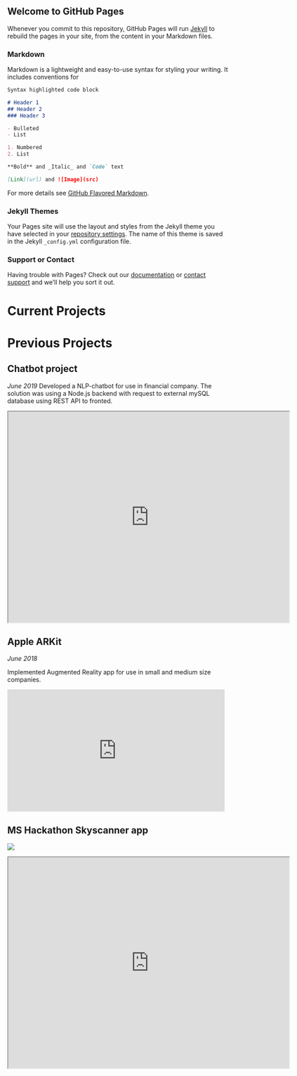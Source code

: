 ## Welcome to GitHub Pages


Whenever you commit to this repository, GitHub Pages will run [Jekyll](https://jekyllrb.com/) to rebuild the pages in your site, from the content in your Markdown files.

### Markdown

Markdown is a lightweight and easy-to-use syntax for styling your writing. It includes conventions for

```markdown
Syntax highlighted code block

# Header 1
## Header 2
### Header 3

- Bulleted
- List

1. Numbered
2. List

**Bold** and _Italic_ and `Code` text

[Link](url) and ![Image](src)
```

For more details see [GitHub Flavored Markdown](https://guides.github.com/features/mastering-markdown/).

### Jekyll Themes

Your Pages site will use the layout and styles from the Jekyll theme you have selected in your [repository settings](https://github.com/SimonElNahasChristensen/SimonElNahasChristensen.github.io/settings). The name of this theme is saved in the Jekyll `_config.yml` configuration file.

### Support or Contact

Having trouble with Pages? Check out our [documentation](https://help.github.com/categories/github-pages-basics/) or [contact support](https://github.com/contact) and we’ll help you sort it out.

# Current Projects



# 


# Previous Projects

## Chatbot project
*June 2019*
Developed a NLP-chatbot for use in financial company. The solution was using a Node.js backend with request to external mySQL database using REST API to fronted.
<iframe src="https://drive.google.com/file/d/1X7G4s9m7PCDrZ6OJnGjLcYl2vseJ7aMS/preview" width="640" height="480"></iframe>




## Apple ARKit
*June 2018*

Implemented Augmented Reality app for use in small and medium size companies.

<iframe width="495" height="278" src="https://www.youtube.com/embed/fFBVXA2Yk8E" frameborder="0" allow="accelerometer; autoplay; encrypted-media; gyroscope; picture-in-picture" allowfullscreen></iframe>

## MS Hackathon Skyscanner app


![](https://lh3.googleusercontent.com/zKVNU9v7BaifxAlOj1L-CCzSlTAQVjfFJIGF25y-yHfPnYhrhcoIDChBE8zJGXLna_YPZUh7LEOJywMSeLmN7ZiI6zoHlype5sq8TFxQ-TrgkKSImfHwDfRSmaqh3oz_TxzJq96CpB0=w1480-h1110-no)


<iframe src="https://drive.google.com/file/d/1iQA-db3B6O78eNa3HCK_TW6_5wdbJmI3/preview" width="640" height="480"></iframe>